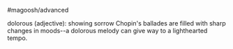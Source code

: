 #magoosh/advanced

dolorous (adjective): showing sorrow 
Chopin's ballades are filled with sharp changes in moods--a dolorous melody can give way to a 
lighthearted tempo. 
